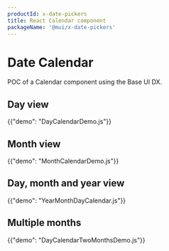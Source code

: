 ```yaml
---
productId: x-date-pickers
title: React Calendar component
packageName: '@mui/x-date-pickers'
---
```


# Date Calendar

<p class="description">POC of a Calendar component using the Base UI DX.</p>

## Day view

{{"demo": "DayCalendarDemo.js"}}

## Month view

{{"demo": "MonthCalendarDemo.js"}}

## Day, month and year view

{{"demo": "YearMonthDayCalendar.js"}}

## Multiple months

{{"demo": "DayCalendarTwoMonthsDemo.js"}}

